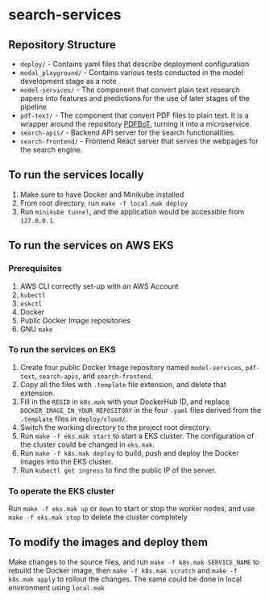 # search-services

## Repository Structure
- `deploy/` - Contains yaml files that describe deployment configuration
- `modal_playground/` - Contains various tests conducted in the model development stage as a note
- `model-services/` - The component that convert plain text research papers into features and predictions for the use of later stages of the pipeline
- `pdf-text/` - The component that convert PDF files to plain text. It is a wrapper around the repository [PDFBoT](https://github.com/yuchangfeng/PDFBoT), turning it into a microservice.
-  `search-apis/` - Backend API server for the search functionalities.
-  `search-frontend/` - Frontend React server that serves the webpages for the search engine.

## To run the services locally
1. Make sure to have Docker and Minikube installed
2. From root directory, run `make -f local.mak deploy`
3. Run `minikube tunnel`, and the application would be accessible from `127.0.0.1`.

## To run the services on AWS EKS
### Prerequisites
1. AWS CLI correctly set-up with an AWS Account
2. `kubectl`
3. `eskctl`
4. Docker
5. Public Docker Image repositories
6. GNU `make`
### To run the services on EKS
1. Create four public Docker Image repository named `model-services`, `pdf-text`, `search-apis`, and `search-frontend`.
2. Copy all the files with `.template` file extension, and delete that extension. 
3. Fill in the `REGID` in `k8s.mak` with your DockerHub ID, and replace `DOCKER_IMAGE_IN_YOUR_REPOSITORY` in the four `.yaml` files derived from the `.template` files in `deploy/cloud/`.
4. Switch the working directory to the project root directory. 
5. Run `make -f eks.mak start` to start a EKS cluster. The configuration of the cluster could be changed in `eks.mak`.
6. Run `make -f k8s.mak deploy` to build, push and deploy the Docker images into the EKS cluster.
7. Run `kubectl get ingress` to find the public IP of the server.
### To operate the EKS cluster
Run `make -f eks.mak up` or `down` to start or stop the worker nodes, and use `make -f eks.mak stop` to delete the cluster completely

## To modify the images and deploy them
Make changes to the source files, and run `make -f k8s.mak SERVICE_NAME` to rebuild the Docker image, then `make -f k8s.mak scratch` and `make -f k8s.mak apply` to rollout the changes. The same could be done in local environment using `local.mak`